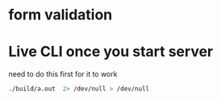 # form validation


# Live CLI once you start server

need to do this first for it to work
```sh
./build/a.out  2> /dev/null > /dev/null
```
